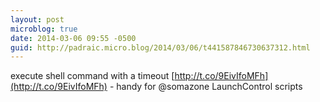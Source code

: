 ```yaml
---
layout: post
microblog: true
date: 2014-03-06 09:55 -0500
guid: http://padraic.micro.blog/2014/03/06/t441587846730637312.html
---
```

execute shell command with a timeout [http://t.co/9EivIfoMFh](http://t.co/9EivIfoMFh) - handy for @somazone LaunchControl scripts
